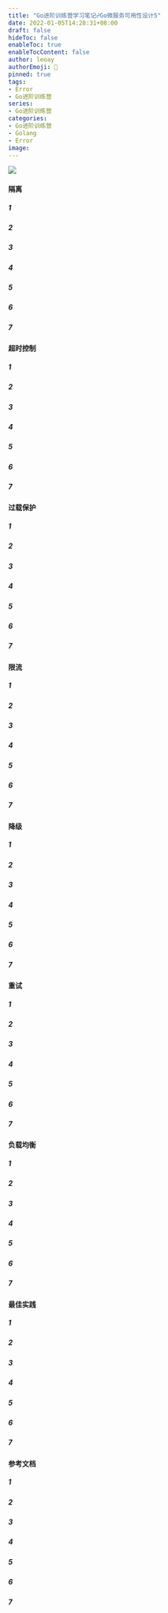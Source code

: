 ```yaml
---
title: "Go进阶训练营学习笔记☍Go微服务可用性设计5"
date: 2022-01-05T14:28:31+08:00
draft: false
hideToc: false
enableToc: true
enableTocContent: false
author: leoay
authorEmoji: 🎅
pinned: true
tags:
- Error
- Go进阶训练营
series:
- Go进阶训练营
categories:
- Go进阶训练营
- Golang
- Error
image: 
---
```


![](https://pic4.zhimg.com/v2-683be6cff5288cd457d0241e4b760c6c)

#### 隔离

##### 1
##### 2
##### 3
##### 4
##### 5
##### 6
##### 7

#### 超时控制

##### 1
##### 2
##### 3
##### 4
##### 5
##### 6
##### 7

#### 过载保护

##### 1
##### 2
##### 3
##### 4
##### 5
##### 6
##### 7

#### 限流

##### 1
##### 2
##### 3
##### 4
##### 5
##### 6
##### 7

#### 降级

##### 1
##### 2
##### 3
##### 4
##### 5
##### 6
##### 7

#### 重试

##### 1
##### 2
##### 3
##### 4
##### 5
##### 6
##### 7

#### 负载均衡

##### 1
##### 2
##### 3
##### 4
##### 5
##### 6
##### 7

#### 最佳实践

##### 1
##### 2
##### 3
##### 4
##### 5
##### 6
##### 7

#### 参考文档

##### 1
##### 2
##### 3
##### 4
##### 5
##### 6
##### 7